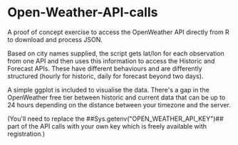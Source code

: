 # Open-Weather-API-calls

A proof of concept exercise to access the OpenWeather API directly from R to download and process JSON. 

Based on city names supplied, the script gets lat/lon for each observation from one API and then uses this information to access the Historic and Forecast APIs. These have different behaviours and are differently structured (hourly for historic, daily for forecast beyond two days). 

A simple ggplot is included to visualise the data. There's a gap in the OpenWeather free tier between historic and current data that can be up to 24 hours depending on the distance between your timezone and the server.

(You'll need to replace the ##Sys.getenv("OPEN_WEATHER_API_KEY")## part of the API calls with your own key which is freely available with registration.)

